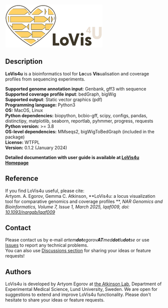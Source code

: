 

<img  src="https://raw.githubusercontent.com/art-egorov/lovis4u/main/docs/img/lovis4u_logo.png" width="310"/>

## Description

**LoVis4u** is a bioinformatics tool for **Lo**cus **Vis**ualisation and coverage profiles from sequencing experiments.

**Supported genome annotation input**: Genbank, gff3 with sequence    
**Supported coverage profile input**: bedGraph, bigWig  
**Supported output**: Static vector graphics (pdf)   
**Programming language:** Python3   
**OS:** MacOS, Linux  
**Python dependencies:** biopython, bcbio-gff, scipy, configs, pandas, distinctipy, matplotlib, seaborn, reportlab, pyhmmer, progress, requests  
**Python version:** >= 3.8  
**OS-level dependencies:** MMseqs2, bigWigToBedGraph (included in the package)  
**License:** WTFPL  
**Version:** 0.1.2 (January 2024)



**Detailed documentation with user guide is available at [LoVis4u Homepage](https://art-egorov.github.io/lovis4u/)**

## Reference

If you find LoVis4u useful, please cite:  
Artyom. A. Egorov, Gemma C. Atkinson, **LoVis4u: a locus visualization tool for comparative genomics and coverage profiles **, *NAR Genomics and Bioinformatics, Volume 7, Issue 1, March 2025, lqaf009, doi: [10.1093/nargab/lqaf009](https://doi.org/10.1093/nargab/lqaf009)*
## Contact

Please contact us by e-mail _artem**dot**egorov**AT**med**dot**lu**dot**se_ or use [Issues](https://github.com/art-egorov/lovis4u/issues?q=) to report any technical problems.  
You can also use [Discussions section](https://github.com/art-egorov/lovis4u/discussions) for sharing your ideas or feature requests! 

## Authors

LoVis4u is developed by Artyom Egorov at [the Atkinson Lab](https://atkinson-lab.com), Department of Experimental Medical Science, Lund University, Sweden. We are open for suggestions to extend and improve LoVis4u functionality. Please don't hesitate to share your ideas or feature requests.
